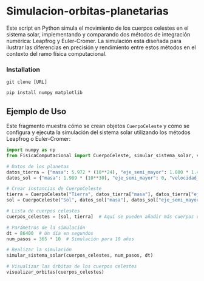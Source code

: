 # Simulacion-orbitas-planetarias
Este script en Python simula el movimiento de los cuerpos celestes en el sistema solar, implementando y comparando dos métodos de integración numérica: Leapfrog y Euler-Cromer. La simulación está diseñada para ilustrar las diferencias en precisión y rendimiento entre estos métodos en el contexto del ramo física computacional.
### Installation
```
git clone [URL]
```

```
pip install numpy matplotlib
```

## Ejemplo de Uso

Este fragmento muestra cómo se crean objetos `CuerpoCeleste` y cómo se configura y ejecuta la simulación del sistema solar utilizando los métodos Leapfrog o Euler-Cromer:

```python
import numpy as np
from FisicaComputacional import CuerpoCeleste, simular_sistema_solar, visualizar_orbitas

# Datos de los planetas
datos_tierra = {"masa": 5.972 * (10**24), "eje_semi_mayor": 1.000 * 1.496e11, "velocidad_orbital": 29.8 * 1000}
datos_sol = {"masa": 1.989 * (10**30), "eje_semi_mayor": 0, "velocidad_orbital": 0}

# Crear instancias de CuerpoCeleste
tierra = CuerpoCeleste("Tierra", datos_tierra["masa"], datos_tierra["eje_semi_mayor"], datos_tierra["velocidad_orbital"])
sol = CuerpoCeleste("Sol", datos_sol["masa"], datos_sol["eje_semi_mayor"], datos_sol["velocidad_orbital"])

# Lista de cuerpos celestes
cuerpos_celestes = [sol, tierra]  # Aquí se pueden añadir más cuerpos celestes

# Parámetros de la simulación
dt = 86400  # Un día en segundos
num_pasos = 365 * 10  # Simulación para 10 años

# Realizar la simulación
simular_sistema_solar(cuerpos_celestes, num_pasos, dt)

# Visualizar las órbitas de los cuerpos celestes
visualizar_orbitas(cuerpos_celestes)


